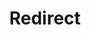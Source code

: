 ﻿---
layout: src/layouts/Redirect.astro
title: Redirect
redirect: https://yamldoc.liuyan.wang/docs/security/exposing-octopus/lets-encrypt-integration
pubDate:  2023-01-01
navSearch: false
navSitemap: false
navMenu: false
---
